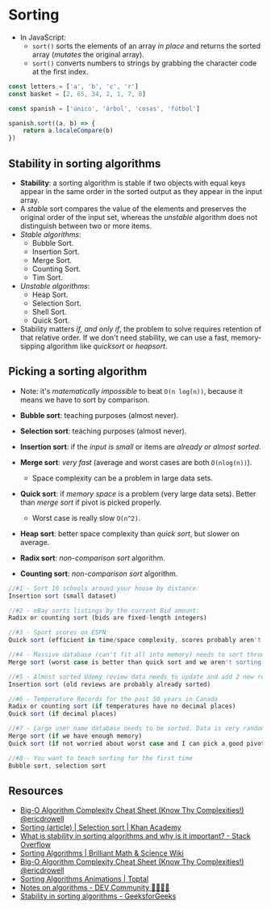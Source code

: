 # Sorting

* In JavaScript:
  * `sort()` sorts the elements of an array *in place* and returns
  the sorted array (*mutates* the original array).
  * `sort()` converts numbers to strings by grabbing the character code at the
    first index.

```javascript
const letters = ['a', 'b', 'c', 'r']
const basket = [2, 65, 34, 2, 1, 7, 8]

const spanish = ['único', 'árbol', 'cosas', 'fútbol']

spanish.sort((a, b) => {
    return a.localeCompare(b)
})
```

## Stability in sorting algorithms

* **Stability**: a sorting algorithm is stable if two objects with equal keys appear in the same order in the sorted output as they appear in the input array.
* A *stable* sort compares the value of the elements and preserves the original order of the input set, whereas the *unstable* algorithm does not distinguish between two or more items.
* *Stable algorithms*:
  * Bubble Sort.
  * Insertion Sort.
  * Merge Sort.
  * Counting Sort.
  * Tim Sort.
* *Unstable algorithms*:
  * Heap Sort.
  * Selection Sort.
  * Shell Sort.
  * Quick Sort.
* Stability matters *if, and only if*, the problem to solve requires retention of that relative order. If we don't need stability, we can use a fast, memory-sipping algorithm like *quicksort* or *heapsort*.

## Picking a sorting algorithm

* Note: it's *matematically impossible* to beat `O(n log(n))`, because it means we have to sort by comparison.

* **Bubble sort**: teaching purposes (almost never).
* **Selection sort**: teaching purposes (almost never).
* **Insertion sort**: if the *input is small* or items are *already or almost sorted*.
* **Merge sort**: *very fast* (average and worst cases are both `O(nlog(n))`).
  * Space complexity can be a problem in large data sets.
* **Quick sort**: if *memory space* is a problem (very large data sets). Better than *merge sort* if pivot is picked properly.
  * Worst case is really slow `O(n^2)`.
* **Heap sort**: better space complexity than *quick sort*, but slower on average.

* **Radix sort**: *non-comparison sort* algorithm.
* **Counting sort**: *non-comparison sort* algorithm.

```javascript
//#1 - Sort 10 schools around your house by distance:
Insertion sort (small dataset)

//#2 - eBay sorts listings by the current Bid amount:
Radix or counting sort (bids are fixed-length integers)

//#3 - Sport scores on ESPN
Quick sort (efficient in time/space complexity, scores probably aren't already sorted)

//#4 - Massive database (can't fit all into memory) needs to sort through past year's user data
Merge sort (worst case is better than quick sort and we aren't sorting in memory)

//#5 - Almost sorted Udemy review data needs to update and add 2 new reviews
Insertion sort (old reviews are probably already sorted)

//#6 - Temperature Records for the past 50 years in Canada
Radix or counting sort (if temperatures have no decimal places)
Quick sort (if decimal places)

//#7 - Large user name database needs to be sorted. Data is very random.
Merge sort (if we have enough memory)
Quick sort (if not worried about worst case and I can pick a good pivot)

//#8 - You want to teach sorting for the first time
Bubble sort, selection sort
```

## Resources

* [Big-O Algorithm Complexity Cheat Sheet (Know Thy Complexities!) @ericdrowell](https://www.bigocheatsheet.com/)
* [Sorting (article) | Selection sort | Khan Academy](https://www.khanacademy.org/computing/computer-science/algorithms/sorting-algorithms/a/sorting)
* [What is stability in sorting algorithms and why is it important? - Stack Overflow](https://stackoverflow.com/questions/1517793/what-is-stability-in-sorting-algorithms-and-why-is-it-important)
* [Sorting Algorithms | Brilliant Math & Science Wiki](https://brilliant.org/wiki/sorting-algorithms/)
* [Big-O Algorithm Complexity Cheat Sheet (Know Thy Complexities!) @ericdrowell](https://www.bigocheatsheet.com/)
* [Sorting Algorithms Animations | Toptal](https://www.toptal.com/developers/sorting-algorithms)
* [Notes on algorithms - DEV Community 👩‍💻👨‍💻](https://dev.to/hexangel616/notes-on-algorithms-36pi)
* [Stability in sorting algorithms - GeeksforGeeks](https://www.geeksforgeeks.org/stability-in-sorting-algorithms/)
